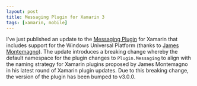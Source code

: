 ```yaml
---
layout: post
title: Messaging Plugin for Xamarin 3
tags: [xamarin, mobile]
---
```


I've just published an update to the [Messaging Plugin](https://github.com/cjlotz/Xamarin.Plugins) for Xamarin that includes support for the Windows Universal Platform (thanks to [James Montemagno](https://twitter.com/JamesMontemagno)). The update introduces a breaking change whereby the default namespace for the plugin changes to `Plugin.Messaging` to align with the naming strategy for Xamarin plugins proposed by James Montemagno in his latest round of Xamarin plugin updates. Due to this breaking change, the version of the plugin has been bumped to v3.0.0.